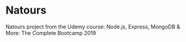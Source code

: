 # Natours

Natours project from the Udemy course: Node.js, Express, MongoDB & More: The Complete Bootcamp 2019
